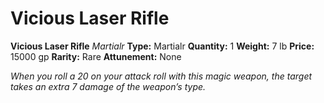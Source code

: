 # Vicious Laser Rifle

**Vicious Laser Rifle**
_Martialr_
**Type:** Martialr
**Quantity:** 1
**Weight:** 7 lb
**Price:** 15000 gp
**Rarity:** Rare
**Attunement:** None

*When you roll a 20 on your attack roll with this magic weapon, the target takes an extra 7 damage of the weapon’s type.*